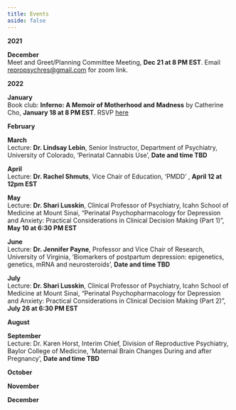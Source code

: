 ```yaml
---
title: Events
aside: false
---
```

**2021**

**December**\
Meet and Greet/Planning Committee Meeting, **Dec 21 at 8 PM EST**. Email repropsychres@gmail.com for zoom link. 

**2022**

**January**\
Book club: __Inferno: A Memoir of Motherhood and Madness__ by Catherine Cho, **January 18 at 8 PM EST**. RSVP [here](https://forms.gle/zKfEjPbZZmQ8vpZM8)

**February**

**March**\
Lecture: **Dr. Lindsay Lebin**, Senior Instructor, Department of Psychiatry, University of Colorado, ‘Perinatal Cannabis Use’, **Date and time TBD**

**April**\
Lecture: **Dr. Rachel Shmuts**, Vice Chair of Education,  ‘PMDD’ , **April 12 at 12pm EST**

**May**\
Lecture: **Dr. Shari Lusskin**, Clinical Professor of Psychiatry, Icahn School of Medicine at Mount Sinai, “Perinatal Psychopharmacology for Depression and Anxiety: Practical Considerations in Clinical Decision Making (Part 1)”, **May 10 at 6:30 PM EST**

**June**\
Lecture: **Dr. Jennifer Payne**, Professor and Vice Chair of Research, University of Virginia, ‘Biomarkers of postpartum depression: epigenetics, genetics, mRNA and neurosteroids’, **Date and time TBD**

**July**\
Lecture: **Dr. Shari Lusskin**, Clinical Professor of Psychiatry, Icahn School of Medicine at Mount Sinai, “Perinatal Psychopharmacology for Depression and Anxiety: Practical Considerations in Clinical Decision Making (Part 2)”, **July 26 at 6:30 PM EST**

**August**

**September**\
Lecture: Dr. Karen Horst, Interim Chief, Division of Reproductive Psychiatry, Baylor College of Medicine, ’Maternal Brain Changes During and after Pregnancy’, **Date and time TBD**

**October**

**November**

**December**
